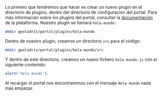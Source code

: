 Lo primero que tendremos que hacer es crear un nuevo plugin en el directorio de plugins, dentro del directorio de configuración del portal. Para más información sobre los plugins del portal, consultar la [documentación](https://geoladris.github.io/doc/dev/plugins/) de la plataforma. Nuestro plugin se llamará `hola-mundo`:

```bash
mkdir geoladris/portal/plugins/hola-mundo
```

Dentro de nuestro plugin, creamos un directorio `src` para el código:

```bash
mkdir geoladris/portal/plugins/hola-mundo/src
```

Y dentro de este directorio, creamos un nuevo fichero `hola-mundo.js` con el siguiente contenido:

```js
alert('Hola mundo');
```

Al recargar el portal nos encontraremos con el mensaje `Hola mundo` nada más empezar.
